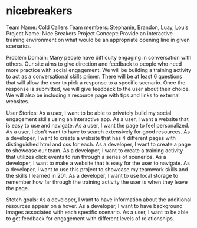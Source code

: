 # nicebreakers

Team Name: Cold Callers
Team members: Stephanie, Brandon, Luay, Louis
Project Name: Nice Breakers
Project Concept: Provide an interactive training environment on what would be an appropriate opening line in given scenarios.

Problem Domain: Many people have difficulty engaging in conversation with others. Our site aims to give direction and feedback to people who need more practice with social engagement. We will be building a training activity to act as a conversational skills primer. There will be at least 6 questions that will allow the user to pick a response to a specific scenario. Once the response is submitted, we will give feedback to the user about their choice. We will also be including a resource page with tips and links to external websites.

User Stories:
As a user, I want to be able to privately build my social engagement skills using an interactive app.
As a user, I want a website that is easy to use and navigate.
As a user, I want the page to feel personalized.
As a user, I don't want to have to search extensively for good resources.
As a developer, I want to create a website that has 4 different pages with distinguished html and css for each.
As a developer, I want to create a page to showcase our team.
As a developer, I want to create a training activity that utilizes click events to run through a series of scenerios.
As a developer, I want to make a website that is easy for the user to navigate.
As a developer, I want to use this project to showcase my teamwork skills and the skills I learned in 201.
As a developer, I want to use local storage to remember how far through the training activity the user is when they leave the page.

Stetch goals:
As a developer, I want to have information about the additional resources appear on a hover.
As a developer, I want to have background images associated with each specific scenario.
As a user, I want to be able to get feedback for engagement with different levels of relationships.


